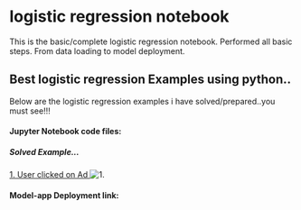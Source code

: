# logistic regression notebook
 This is the basic/complete logistic regression notebook. Performed all basic steps. From data loading to model deployment.

## Best logistic regression Examples using python..

Below are the logistic regression examples i have solved/prepared..you must see!!!

#### Jupyter Notebook code files:

##### Solved Example...
<a href = "https://github.com/ShrikantUppin/2_logistic-regression-notebook/blob/main/clicked%20on%20Ad%20.ipynb/" target="_blank" >1. User clicked on Ad </a>
![1.](https://github.com/ShrikantUppin/2_logistic-regression-notebook/blob/main/clicked%20on%20Ad%20.ipynb&target=_blank)

#### Model-app Deployment link:




